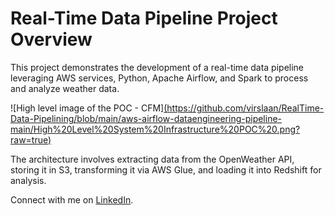
# Real-Time Data Pipeline Project Overview

This project demonstrates the development of a real-time data pipeline leveraging AWS services, Python, Apache Airflow, and Spark to process and analyze weather data.

![High level image of the POC - CFM][(https://github.com/virslaan/RealTime-Data-Pipelining/blob/main/aws-airflow-dataengineering-pipeline-main/High%20Level%20System%20Infrastructure%20POC%20.png?raw=true)](https://github.com/virslaan/RealTime-Data-Pipelining/blob/main/aws-airflow-dataengineering-pipeline-main/High%20Level%20System%20Infrastructure%20POC%20by%20Vipul%20.png?raw=true)

The architecture involves extracting data from the OpenWeather API, storing it in S3, transforming it via AWS Glue, and loading it into Redshift for analysis.



Connect with me on [LinkedIn](https://www.linkedin.com/in/vipulhharihar/).
